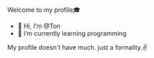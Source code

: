 Welcome to my profile🎓
- 👋 Hi, I’m @Ton
- 🌱 I’m currently learning programming

My profile doesn't have much. just a formality.✌
<!---
ScriptBloxX/ScriptBloxX is a ✨ special ✨ repository because its `README.md` (this file) appears on your GitHub profile.
You can click the Preview link to take a look at your changes.
--->
